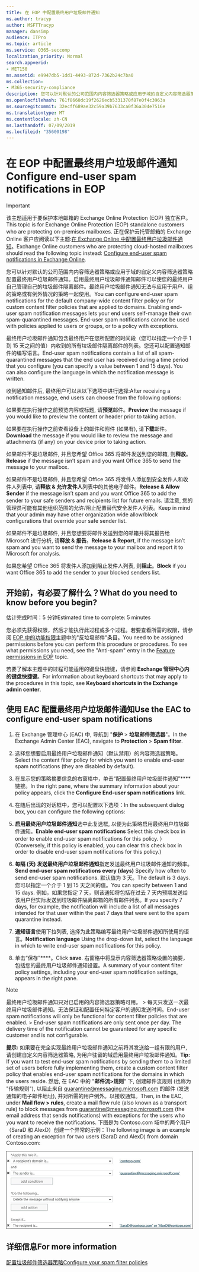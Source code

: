```yaml
---
title: 在 EOP 中配置最终用户垃圾邮件通知
ms.author: tracyp
author: MSFTTracyp
manager: dansimp
audience: ITPro
ms.topic: article
ms.service: O365-seccomp
localization_priority: Normal
search.appverid:
- MET150
ms.assetid: e9947db5-1dd1-4493-872d-7362b24c7ba0
ms.collection:
- M365-security-compliance
description: 您可以针对默认的公司范围内内容筛选器策略或应用于域的自定义内容筛选器策略配置最终用户垃圾邮件通知。
ms.openlocfilehash: 761f8660dc19f2626ecb5331370f87e0f4c3963a
ms.sourcegitcommit: 32ecff689ae32c59a39b7633ca0f36a304e7516e
ms.translationtype: MT
ms.contentlocale: zh-CN
ms.lasthandoff: 07/09/2019
ms.locfileid: "35600198"
---
```

# <a name="configure-end-user-spam-notifications-in-eop"></a><span data-ttu-id="d5e12-103">在 EOP 中配置最终用户垃圾邮件通知</span><span class="sxs-lookup"><span data-stu-id="d5e12-103">Configure end-user spam notifications in EOP</span></span>
  
> [!IMPORTANT]
> <span data-ttu-id="d5e12-104">该主题适用于要保护本地邮箱的 Exchange Online Protection (EOP) 独立客户。</span><span class="sxs-lookup"><span data-stu-id="d5e12-104">This topic is for Exchange Online Protection (EOP) standalone customers who are protecting on-premises mailboxes.</span></span> <span data-ttu-id="d5e12-105">正在保护云托管邮箱的 Exchange Online 客户应阅读以下主题:[在 Exchange Online 中配置最终用户垃圾邮件通知](configure-end-user-spam-notifications-in-exchange-online.md)。</span><span class="sxs-lookup"><span data-stu-id="d5e12-105">Exchange Online customers who are protecting cloud-hosted mailboxes should read the following topic instead: [Configure end-user spam notifications in Exchange Online](configure-end-user-spam-notifications-in-exchange-online.md).</span></span> 
  
<span data-ttu-id="d5e12-p102">您可以针对默认的公司范围内内容筛选器策略或应用于域的自定义内容筛选器策略配置最终用户垃圾邮件通知。启用最终用户垃圾邮件通知邮件可以使您的最终用户自己管理自己的垃圾邮件隔离邮件。最终用户垃圾邮件通知无法与应用于用户、组的策略或有例外情况的策略一起使用。</span><span class="sxs-lookup"><span data-stu-id="d5e12-p102">You can configure end-user spam notifications for the default company-wide content filter policy or for custom content filter policies that are applied to domains. Enabling end-user spam notification messages lets your end users self-manage their own spam-quarantined messages. End-user spam notifications cannot be used with policies applied to users or groups, or to a policy with exceptions.</span></span>
  
<span data-ttu-id="d5e12-p103">最终用户垃圾邮件通知包含最终用户在您所配置的时间段（您可以指定一个介于 1 到 15 天之间的值）内收到的所有垃圾邮件隔离邮件的列表。您还可以配置通知邮件的编写语言。</span><span class="sxs-lookup"><span data-stu-id="d5e12-p103">End-user spam notifications contain a list of all spam-quarantined messages that the end user has received during a time period that you configure (you can specify a value between 1 and 15 days). You can also configure the language in which the notification message is written.</span></span>
  
<span data-ttu-id="d5e12-111">收到通知邮件后, 最终用户可以从以下选项中进行选择:</span><span class="sxs-lookup"><span data-stu-id="d5e12-111">After receiving a notification message, end users can choose from the following options:</span></span>

<span data-ttu-id="d5e12-112">如果要在执行操作之前预览内容或标题, 请**预览**邮件。</span><span class="sxs-lookup"><span data-stu-id="d5e12-112">**Preview** the message if you would like to preview the content or header prior to taking action.</span></span>

<span data-ttu-id="d5e12-113">如果要在执行操作之前查看设备上的邮件和附件 (如果有), 请**下载**邮件。</span><span class="sxs-lookup"><span data-stu-id="d5e12-113">**Download** the message if you would like to review the message and attachments (if any) on your device prior to taking action.</span></span>

<span data-ttu-id="d5e12-114">如果邮件不是垃圾邮件, 并且您希望 Office 365 将邮件发送到您的邮箱, 则**释放**。</span><span class="sxs-lookup"><span data-stu-id="d5e12-114">**Release** if the message isn’t spam and you want Office 365 to send the message to your mailbox.</span></span>

<span data-ttu-id="d5e12-115">如果邮件不是垃圾邮件, 并且您希望 Office 365 将发件人添加到安全发件人和收件人列表中, 请**释放 & 允许发件人**列表中的其他电子邮件。</span><span class="sxs-lookup"><span data-stu-id="d5e12-115">**Release & Allow Sender** if the message isn’t spam and you want Office 365 to add the sender to your safe senders and recipients list for future emails.</span></span> <span data-ttu-id="d5e12-116">请注意, 您的管理员可能有其他组织范围的允许/阻止配置替代安全发件人列表。</span><span class="sxs-lookup"><span data-stu-id="d5e12-116">Keep in mind that your admin may have other organization wide allow/block configurations that override your safe sender list.</span></span>

<span data-ttu-id="d5e12-117">如果邮件不是垃圾邮件, 并且您想要将邮件发送到您的邮箱并将其报告给 Microsoft 进行分析, 请**释放 & 报告**。</span><span class="sxs-lookup"><span data-stu-id="d5e12-117">**Release & Report**, if the message isn’t spam and you want to send the message to your mailbox and report it to Microsoft for analysis.</span></span>

<span data-ttu-id="d5e12-118">如果您希望 Office 365 将发件人添加到阻止发件人列表, 则**阻止**。</span><span class="sxs-lookup"><span data-stu-id="d5e12-118">**Block** if you want Office 365 to add the sender to your blocked senders list.</span></span>
  
## <a name="what-do-you-need-to-know-before-you-begin"></a><span data-ttu-id="d5e12-119">开始前，有必要了解什么？</span><span class="sxs-lookup"><span data-stu-id="d5e12-119">What do you need to know before you begin?</span></span>
<span data-ttu-id="d5e12-120"><a name="sectionSection0"> </a></span><span class="sxs-lookup"><span data-stu-id="d5e12-120"></span></span>

<span data-ttu-id="d5e12-121">估计完成时间：5 分钟</span><span class="sxs-lookup"><span data-stu-id="d5e12-121">Estimated time to complete: 5 minutes</span></span>
  
<span data-ttu-id="d5e12-p105">您必须先获得权限，然后才能执行此过程或多个过程。若要查看所需的权限，请参阅 [EOP 中的功能权限](eop/feature-permissions-in-eop.md)主题中的"反垃圾邮件"条目。</span><span class="sxs-lookup"><span data-stu-id="d5e12-p105">You need to be assigned permissions before you can perform this procedure or procedures. To see what permissions you need, see the "Anti-spam" entry in the [Feature permissions in EOP](eop/feature-permissions-in-eop.md) topic.</span></span> 
  
<span data-ttu-id="d5e12-124">若要了解本主题中的过程可能适用的键盘快捷键，请参阅 **Exchange 管理中心内的键盘快捷键**。</span><span class="sxs-lookup"><span data-stu-id="d5e12-124">For information about keyboard shortcuts that may apply to the procedures in this topic, see **Keyboard shortcuts in the Exchange admin center**.</span></span>
  
## <a name="use-the-eac-to-configure-end-user-spam-notifications"></a><span data-ttu-id="d5e12-125">使用 EAC 配置最终用户垃圾邮件通知</span><span class="sxs-lookup"><span data-stu-id="d5e12-125">Use the EAC to configure end-user spam notifications</span></span>

1. <span data-ttu-id="d5e12-126">在 Exchange 管理中心 (EAC) 中, 导航到 "**保护** > **垃圾邮件筛选器**"。</span><span class="sxs-lookup"><span data-stu-id="d5e12-126">In the Exchange Admin Center (EAC), navigate to **Protection** > **Spam filter**.</span></span>
    
2. <span data-ttu-id="d5e12-127">选择您想要启用最终用户垃圾邮件通知（默认禁用）的内容筛选器策略。</span><span class="sxs-lookup"><span data-stu-id="d5e12-127">Select the content filter policy for which you want to enable end-user spam notifications (they are disabled by default).</span></span>
    
3. <span data-ttu-id="d5e12-128">在显示您的策略摘要信息的右窗格中，单击“配置最终用户垃圾邮件通知”\*\*\*\* 链接。</span><span class="sxs-lookup"><span data-stu-id="d5e12-128">In the right pane, where the summary information about your policy appears, click the **Configure End-user spam notifications** link.</span></span> 
    
4. <span data-ttu-id="d5e12-129">在随后出现的对话框中，您可以配置以下选项：</span><span class="sxs-lookup"><span data-stu-id="d5e12-129">In the subsequent dialog box, you can configure the following options:</span></span>
    
1. <span data-ttu-id="d5e12-130">**启用最终用户垃圾邮件通知**选中此复选框, 以便为此策略启用最终用户垃圾邮件通知。</span><span class="sxs-lookup"><span data-stu-id="d5e12-130">**Enable end-user spam notifications** Select this check box in order to enable end-user spam notifications for this policy.</span></span> <span data-ttu-id="d5e12-131">）</span><span class="sxs-lookup"><span data-stu-id="d5e12-131">(Conversely, if this policy is enabled, you can clear this check box in order to disable end-user spam notifications for this policy.)</span></span> 
    
2. <span data-ttu-id="d5e12-132">**每隔 (天) 发送最终用户垃圾邮件通知**指定发送最终用户垃圾邮件通知的频率。</span><span class="sxs-lookup"><span data-stu-id="d5e12-132">**Send end-user spam notifications every (days)** Specify how often to send end-user spam notifications.</span></span> <span data-ttu-id="d5e12-133">默认值为 3 天。</span><span class="sxs-lookup"><span data-stu-id="d5e12-133">The default is 3 days.</span></span> <span data-ttu-id="d5e12-134">您可以指定一个介于 1 到 15 天之间的值。</span><span class="sxs-lookup"><span data-stu-id="d5e12-134">You can specify between 1 and 15 days.</span></span> <span data-ttu-id="d5e12-135">例如，如果您指定 7 天，则该通知将包括在过去 7 天内预期发送给该用户但实际发送到垃圾邮件隔离邮箱的所有邮件列表。</span><span class="sxs-lookup"><span data-stu-id="d5e12-135">If you specify 7 days, for example, the notification will include a list of all messages intended for that user within the past 7 days that were sent to the spam quarantine instead.</span></span> 
    
3. <span data-ttu-id="d5e12-136">**通知语言**使用下拉列表, 选择为此策略编写最终用户垃圾邮件通知所使用的语言。</span><span class="sxs-lookup"><span data-stu-id="d5e12-136">**Notification language** Using the drop-down list, select the language in which to write end-user spam notifications for this policy.</span></span> 
    
5. <span data-ttu-id="d5e12-137">单击“保存”\*\*\*\*。</span><span class="sxs-lookup"><span data-stu-id="d5e12-137">Click **save**.</span></span> <span data-ttu-id="d5e12-138">右窗格中将显示内容筛选器策略设置的摘要，包括您的最终用户垃圾邮件通知设置。</span><span class="sxs-lookup"><span data-stu-id="d5e12-138">A summary of your content filter policy settings, including your end-user spam notification settings, appears in the right pane.</span></span>
    
> [!NOTE]
>  <span data-ttu-id="d5e12-p109">最终用户垃圾邮件通知只对已启用的内容筛选器策略可用。 >  每天只发送一次最终用户垃圾邮件通知。无法保证和配置任何特定客户的通知发送时间。</span><span class="sxs-lookup"><span data-stu-id="d5e12-p109">End-user spam notifications will only be functional for content filter policies that are enabled. >  End-user spam notifications are only sent once per day. The delivery time of the notification cannot be guaranteed for any specific customer and is not configurable.</span></span> 
  
 <span data-ttu-id="d5e12-142">**提示:** 如果要在完全实现最终用户垃圾邮件通知之前将其发送给一组有限的用户, 请创建自定义内容筛选器策略, 为用户驻留的域启用最终用户垃圾邮件通知。</span><span class="sxs-lookup"><span data-stu-id="d5e12-142">**Tip:** If you want to test end-user spam notifications by sending them to a limited set of users before fully implementing them, create a custom content filter policy that enables end-user spam notifications for the domains in which the users reside.</span></span> <span data-ttu-id="d5e12-143">然后, 在 EAC 中的 "**邮件流\>规则**" 下, 创建邮件流规则 (也称为 "传输规则"), 以阻止来自 quarantine@messaging.microsoft.com 的邮件 (发送通知的电子邮件地址), 并对所需的用户例外。以接收通知。</span><span class="sxs-lookup"><span data-stu-id="d5e12-143">Then, in the EAC, under **Mail flow \> rules**, create a mail flow rule (also known as a transport rule) to block messages from quarantine@messaging.microsoft.com (the email address that sends notifications) with exceptions for the users who you want to receive the notifications.</span></span> <span data-ttu-id="d5e12-144">下图是为 Contoso.com 域中的两个用户（SaraD 和 AlexD）创建一个异常的示例：</span><span class="sxs-lookup"><span data-stu-id="d5e12-144">The following image is an example of creating an exception for two users (SaraD and AlexD) from domain Contoso.com:</span></span> 
  
![测试最终用户垃圾邮件通知的传输规则](media/EOP-ESN-testspecificusers.jpg)
  
## <a name="for-more-information"></a><span data-ttu-id="d5e12-146">详细信息</span><span class="sxs-lookup"><span data-stu-id="d5e12-146">For more information</span></span>

[<span data-ttu-id="d5e12-147">配置垃圾邮件筛选器策略</span><span class="sxs-lookup"><span data-stu-id="d5e12-147">Configure your spam filter policies</span></span>](configure-your-spam-filter-policies.md)
  

